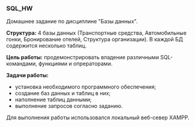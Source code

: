 ### SQL_HW
Домашнее задание по дисциплине "Базы данных".  

**Структура:** 4 базы данных (Транспортные средства, Автомобильные гонки, Бронирование отелей, Структура организации). В каждой БД содержится несколько таблиц. 

**Цель работы:** продемонстрировать владение различными SQL-командами, функциями и опрераторами.  

**Задачи работы:**  
- установка необходимого программного обеспечения;
- создание баз данных и таблиц в них;
- наполнение таблиц данными;
- выполнение запросов согласно заданию.  
               
Для выполнения работы использовался локальный веб-север  XAMPP.  

